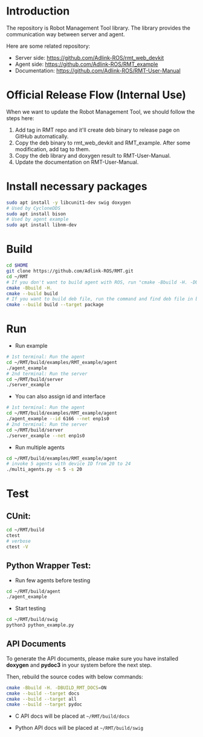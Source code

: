 # Introduction

The repository is Robot Management Tool library.
The library provides the communication way between server and agent.

Here are some related repository:

* Server side: https://github.com/Adlink-ROS/rmt_web_devkit
* Agent side: https://github.com/Adlink-ROS/RMT_example
* Documentation: https://github.com/Adlink-ROS/RMT-User-Manual

# Official Release Flow (Internal Use)

When we want to update the Robot Management Tool, we should follow the steps here:

1. Add tag in RMT repo and it'll create deb binary to release page on GitHub automatically.
2. Copy the deb binary to rmt_web_devkit and RMT_example. After some modification, add tag to them.
3. Copy the deb library and doxygen result to RMT-User-Manual.
4. Update the documentation on RMT-User-Manual.

# Install necessary packages

```bash
sudo apt install -y libcunit1-dev swig doxygen
# Used by CycloneDDS
sudo apt install bison
# Used by agent example
sudo apt install libnm-dev
```

# Build

```bash
cd $HOME
git clone https://github.com/Adlink-ROS/RMT.git
cd ~/RMT
# If you don't want to build agent with ROS, run "cmake -Bbuild -H. -DUSE_ROS=off" instead
cmake -Bbuild -H.
cmake --build build
# If you want to build deb file, run the command and find deb file in build folder
cmake --build build --target package
```

# Run

* Run example

```bash
# 1st terminal: Run the agent
cd ~/RMT/build/examples/RMT_example/agent
./agent_example
# 2nd terminal: Run the server
cd ~/RMT/build/server
./server_example
```

* You can also assign id and interface

```bash
# 1st terminal: Run the agent
cd ~/RMT/build/examples/RMT_example/agent
./agent_example --id 6166 --net enp1s0
# 2nd terminal: Run the server
cd ~/RMT/build/server
./server_example --net enp1s0
```

* Run multiple agents

```bash
cd ~/RMT/build/examples/RMT_example/agent
# invoke 5 agents with device ID from 20 to 24
./multi_agents.py -n 5 -s 20
```

# Test

## CUnit:

```bash
cd ~/RMT/build
ctest
# verbose
ctest -V
```

## Python Wrapper Test:

* Run few agents before testing

```bash
cd ~/RMT/build/agent
./agent_example
```

* Start testing

```bash
cd ~/RMT/build/swig
python3 python_example.py
```
## API Documents

To generate the API documents, please make sure you have installed **doxygen** and **pydoc3** in your system before the next step.

Then, rebuild the source codes with below commands:
```bash
cmake -Bbuild -H. -DBUILD_RMT_DOCS=ON
cmake --build --target docs
cmake --build --target all
cmake --build --target pydoc
```

* C API docs will be placed at `~/RMT/build/docs`

* Python API docs will be placed at `~/RMT/build/swig`

